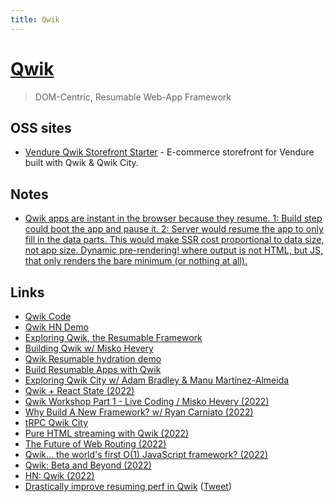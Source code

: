 ```yaml
---
title: Qwik
---
```


# [Qwik](https://qwik.builder.io/)

> DOM-Centric, Resumable Web-App Framework

## OSS sites

- [Vendure Qwik Storefront Starter️](https://github.com/vendure-ecommerce/storefront-qwik-starter) - E-commerce storefront for Vendure built with Qwik & Qwik City.

## Notes

- [Qwik apps are instant in the browser because they resume. 1: Build step could boot the app and pause it. 2: Server would resume the app to only fill in the data parts. This would make SSR cost proportional to data size, not app size. Dynamic pre-rendering! where output is not HTML, but JS, that only renders the bare minimum (or nothing at all).](https://twitter.com/mhevery/status/1552693205136654337)

## Links

- [Qwik Code](https://github.com/BuilderIO/qwik)
- [Qwik HN Demo](https://github.com/ryansolid/qwik-hackernews)
- [Exploring Qwik, the Resumable Framework](https://www.youtube.com/watch?v=gT5NWKZZPQM)
- [Building Qwik w/ Misko Hevery](https://www.youtube.com/watch?v=lY6e7Hw4uVo)
- [Qwik Resumable hydration demo](https://twitter.com/_egoistlily/status/1495002599342620672)
- [Build Resumable Apps with Qwik](https://www.youtube.com/watch?v=_PDpoJUacuc)
- [Exploring Qwik City w/ Adam Bradley & Manu Martínez-Almeida](https://www.youtube.com/watch?v=XoeJisRJjlo)
- [Qwik + React State (2022)](https://www.youtube.com/watch?v=fa6-Mn0Eybg)
- [Qwik Workshop Part 1 - Live Coding / Misko Hevery (2022)](https://www.youtube.com/watch?v=GHbNaDSWUX8)
- [Why Build A New Framework? w/ Ryan Carniato (2022)](https://www.youtube.com/watch?v=NS0thFGqu0E)
- [tRPC Qwik City](https://github.com/gioboa/trpc-qwik-city)
- [Pure HTML streaming with Qwik (2022)](https://www.youtube.com/watch?v=yVOI81GKZBo)
- [The Future of Web Routing (2022)](https://www.youtube.com/watch?v=3t7wqGQKbK4)
- [Qwik… the world's first O(1) JavaScript framework? (2022)](https://www.youtube.com/watch?v=x2eF3YLiNhY)
- [Qwik: Beta and Beyond (2022)](https://www.youtube.com/watch?v=Tfd62DiRTKc)
- [HN: Qwik (2022)](https://news.ycombinator.com/item?id=33170842)
- [Drastically improve resuming perf in Qwik](https://github.com/BuilderIO/qwik/pull/1991) ([Tweet](https://twitter.com/manucorporat/status/1589225367541514240))
